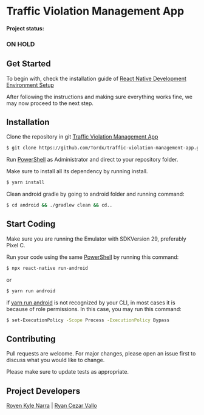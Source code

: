 # Traffic Violation Management App

#### Project status: 
### ON HOLD


## Get Started
To begin with, check the installation guide of [React Native Development Environment Setup](https://reactnative.dev/docs/environment-setup)

After following the instructions and making sure everything works fine, we may now proceed to the next step.

## Installation 

Clone the repository in git [Traffic Violation Management App](https://github.com/Tordx/traffic-violation-management-app.git)


```bash
$ git clone https://github.com/Tordx/traffic-violation-management-app.git
```

Run [PowerShell](https://learn.microsoft.com/en-us/powershell/) as Administrator and direct to your repository folder.

Make sure to install all its dependency by running install.

```bash
$ yarn install
```
Clean android gradle by going to android folder and running command:

```bash
$ cd android && ./gradlew clean && cd..
```

## Start Coding

Make sure you are running the Emulator with SDKVersion 29, preferably Pixel C.

Run your code using the same [PowerShell](https://learn.microsoft.com/en-us/powershell/) by running this command:

```bash
$ npx react-native run-android
```
or
```bash
$ yarn run android
```

if [yarn run android](https://yarnpkg.com/) is not recognized by your CLI, in most cases it is because of role permissions. In this case, you may run this command:
```bash
$ set-ExecutionPolicy -Scope Process -ExecutionPolicy Bypass
```

## Contributing

Pull requests are welcome. For major changes, please open an issue first
to discuss what you would like to change.

Please make sure to update tests as appropriate.

## Project Developers
[Roven Kyle Narra](https://www.facebook.com/Alsorry) | [Ryan Cezar Vallo]()

